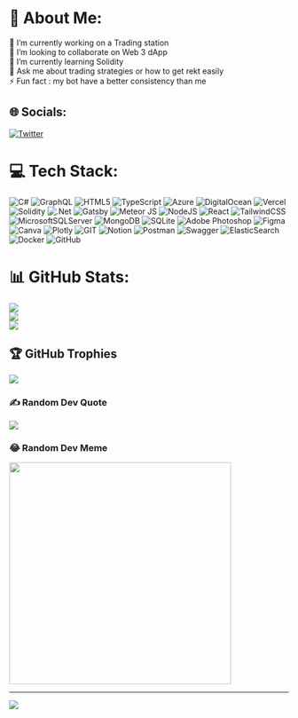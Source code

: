 # 💫 About Me:
🔭 I’m currently working on a Trading station<br>👯 I’m looking to collaborate on Web 3 dApp <br>🌱 I’m currently learning Solidity <br>💬 Ask me about trading strategies or how to get rekt easily<br>⚡ Fun fact : my bot have a better consistency than me


## 🌐 Socials:
[![Twitter](https://img.shields.io/badge/Twitter-%231DA1F2.svg?logo=Twitter&logoColor=white)](https://twitter.com/crypto_oda) 

# 💻 Tech Stack:
![C#](https://img.shields.io/badge/c%23-%23239120.svg?style=flat&logo=c-sharp&logoColor=white) ![GraphQL](https://img.shields.io/badge/-GraphQL-E10098?style=flat&logo=graphql&logoColor=white) ![HTML5](https://img.shields.io/badge/html5-%23E34F26.svg?style=flat&logo=html5&logoColor=white) ![TypeScript](https://img.shields.io/badge/typescript-%23007ACC.svg?style=flat&logo=typescript&logoColor=white) ![Azure](https://img.shields.io/badge/azure-%230072C6.svg?style=flat&logo=azure-devops&logoColor=white) ![DigitalOcean](https://img.shields.io/badge/DigitalOcean-%230167ff.svg?style=flat&logo=digitalOcean&logoColor=white) ![Vercel](https://img.shields.io/badge/vercel-%23000000.svg?style=flat&logo=vercel&logoColor=white) ![Solidity](https://img.shields.io/badge/Solidity-%23363636.svg?style=flat&logo=solidity&logoColor=white) ![.Net](https://img.shields.io/badge/.NET-5C2D91?style=flat&logo=.net&logoColor=white) ![Gatsby](https://img.shields.io/badge/Gatsby-%23663399.svg?style=flat&logo=gatsby&logoColor=white) ![Meteor JS](https://img.shields.io/badge/meteorjs-%23d74c4c.svg?style=flat&logo=meteor&logoColor=white) ![NodeJS](https://img.shields.io/badge/node.js-6DA55F?style=flat&logo=node.js&logoColor=white) ![React](https://img.shields.io/badge/react-%2320232a.svg?style=flat&logo=react&logoColor=%2361DAFB) ![TailwindCSS](https://img.shields.io/badge/tailwindcss-%2338B2AC.svg?style=flat&logo=tailwind-css&logoColor=white) ![MicrosoftSQLServer](https://img.shields.io/badge/Microsoft%20SQL%20Sever-CC2927?style=flat&logo=microsoft%20sql%20server&logoColor=white) ![MongoDB](https://img.shields.io/badge/MongoDB-%234ea94b.svg?style=flat&logo=mongodb&logoColor=white) ![SQLite](https://img.shields.io/badge/sqlite-%2307405e.svg?style=flat&logo=sqlite&logoColor=white) ![Adobe Photoshop](https://img.shields.io/badge/adobephotoshop-%2331A8FF.svg?style=flat&logo=adobephotoshop&logoColor=white) 	![Figma](https://img.shields.io/badge/figma-%23F24E1E.svg?style=flat&logo=figma&logoColor=white) ![Canva](https://img.shields.io/badge/Canva-%2300C4CC.svg?style=flat&logo=Canva&logoColor=white) ![Plotly](https://img.shields.io/badge/Plotly-%233F4F75.svg?style=flat&logo=plotly&logoColor=white) ![GIT](https://img.shields.io/badge/Git-fc6d26?style=flat&logo=git&logoColor=white) ![Notion](https://img.shields.io/badge/Notion-%23000000.svg?style=flat&logo=notion&logoColor=white) ![Postman](https://img.shields.io/badge/Postman-FF6C37?style=flat&logo=postman&logoColor=white) ![Swagger](https://img.shields.io/badge/-Swagger-%23Clojure?style=flat&logo=swagger&logoColor=white) ![ElasticSearch](https://img.shields.io/badge/-ElasticSearch-005571?style=flat&logo=elasticsearch) ![Docker](https://img.shields.io/badge/docker-%230db7ed.svg?style=flat&logo=docker&logoColor=white) ![GitHub](https://img.shields.io/badge/GitHub-%23121011.svg?style=flat&logo=github&logoColor=white)
# 📊 GitHub Stats:
![](https://github-readme-stats-cryptooda.vercel.app/api?username=cryptooda&theme=dark&hide_border=false&include_all_commits=true&count_private=true)<br/>
![](https://github-readme-streak-stats-cryptooda.herokuapp.com/?user=cryptooda&theme=dark&hide_border=false)<br/>
![](https://github-readme-stats-cryptooda.vercel.app/api/top-langs/?username=cryptooda&theme=dark&hide_border=false&include_all_commits=true&count_private=true&layout=compact)


## 🏆 GitHub Trophies
![](https://github-profile-trophy.vercel.app/?username=cryptooda&theme=radical&no-frame=true&no-bg=true&margin-w=4)

### ✍️ Random Dev Quote
![](https://quotes-github-readme.vercel.app/api?type=horizontal&theme=dark)

### 😂 Random Dev Meme
<img src='https://randommeme-five.vercel.app/' style="height: 400px;"/>

---
[![](https://visitcount.itsvg.in/api?id=cryptooda&icon=5&color=3)](https://visitcount.itsvg.in)

<!-- Proudly created with GPRM ( https://gprm.itsvg.in ) -->

